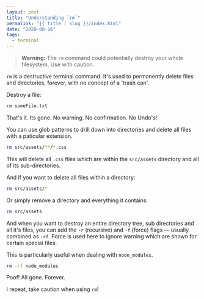 ```yaml
---
layout: post
title: "Understanding `rm`"
permalink: "{{ title | slug }}/index.html"
date: "2020-08-16"
tags:
  - terminal
---
```


> **Warning:**
> The `rm` command could potentially destroy your whole filesystem.
> Use with caution.

`rm` is a destructive terminal command. It's used to permanently delete files and directories, forever, with no concept of a 'trash can'.

Destroy a file:

```bash
rm someFile.txt
```

That's it. Its gone. No warning. No confirmation. No Undo's!

You can use glob patterns to drill down into directories and delete all files with a paticular extension.

```bash
rm src/assets/**/*.css
```

This will delete all `.css` files which are within the `src/assets` directory and all of its sub-directories.

And if you want to delete all files within a directory:

```bash
rm src/assets/*
```

Or simply remove a directory and everything it contains:

```bash
rm src/assets
```

And when you want to destroy an entire directory tree, sub directories and all it's files, you can add the `-r` (recursive) and `-f` (force) flags — usually combined as `-rf`. Force is used here to ignore warning which are shown for certain special files.

This is particularly useful when dealing with `node_modules`.

```bash
rm -rf node_modules
```

Poof! All gone. Forever.

I repeat, take caution when using `rm`!
